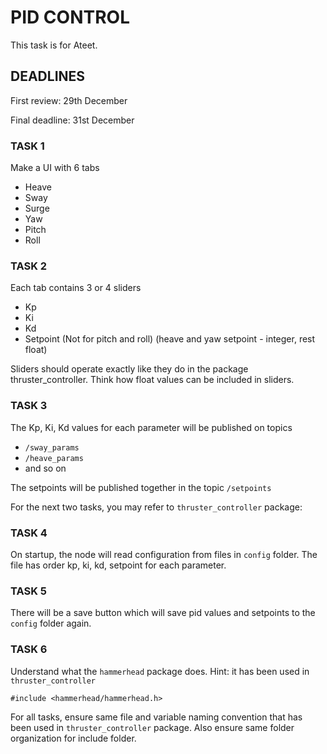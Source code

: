 # PID CONTROL
This task is for Ateet.

## DEADLINES
First review: 29th December

Final deadline: 31st December


### TASK 1
Make a UI with 6 tabs
- Heave
- Sway
- Surge
- Yaw
- Pitch
- Roll

### TASK 2
Each tab contains 3 or 4 sliders
- Kp
- Ki
- Kd
- Setpoint (Not for pitch and roll) (heave and yaw setpoint - integer, rest float)

Sliders should operate exactly like they do in the package thruster_controller.
Think how float values can be included in sliders.

### TASK 3
The Kp, Ki, Kd values for each parameter will be published on topics
- `/sway_params`
- `/heave_params`
- and so on

The setpoints will be published together in the topic `/setpoints`

For the next two tasks, you may refer to `thruster_controller` package:

### TASK 4
On startup, the node will read configuration from files in `config` folder.
The file has order kp, ki, kd, setpoint for each parameter.

### TASK 5
There will be a save button which will save pid values and setpoints to the
`config` folder again.

### TASK 6
Understand what the `hammerhead` package does. Hint: it has been used in `thruster_controller`

`#include <hammerhead/hammerhead.h>`

For all tasks, ensure same file and variable naming convention that has been used
in `thruster_controller` package. Also ensure same folder organization for include
folder.
